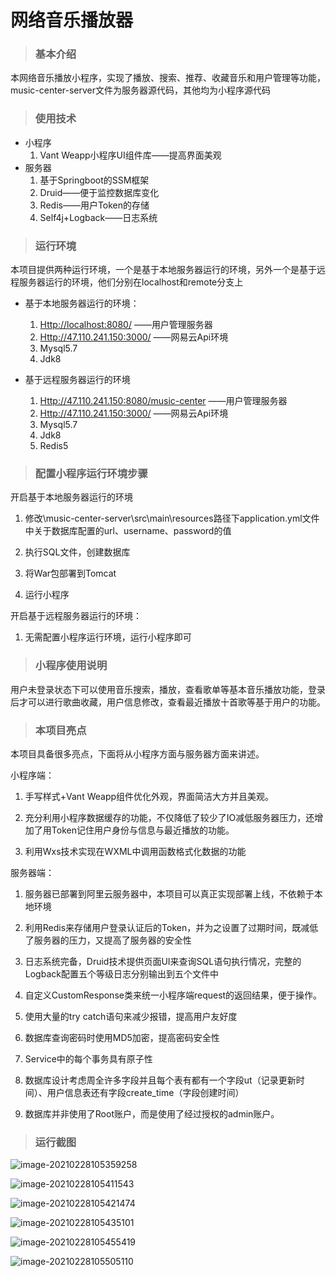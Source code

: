 # 网络音乐播放器

> ### 基本介绍

本网络音乐播放小程序，实现了播放、搜索、推荐、收藏音乐和用户管理等功能，music-center-server文件为服务器源代码，其他均为小程序源代码

> ### 使用技术

* 小程序
  1. Vant Weapp小程序UI组件库——提高界面美观
* 服务器
  1. 基于Springboot的SSM框架
  2. Druid——便于监控数据库变化
  3. Redis——用户Token的存储
  4. Self4j+Logback——日志系统

> ### 运行环境

本项目提供两种运行环境，一个是基于本地服务器运行的环境，另外一个是基于远程服务器运行的环境，他们分别在localhost和remote分支上

* 基于本地服务器运行的环境：
  1. [Http://localhost:8080/](Http://localhost:8080/) ——用户管理服务器
  2. [Http://47.110.241.150:3000/](Http://47.110.241.150:3000/) ——网易云Api环境
  3. Mysql5.7
  4. Jdk8

* 基于远程服务器运行的环境
  1. [Http://47.110.241.150:8080/music-center](Http://47.110.241.150:8080/music-center) ——用户管理服务器
  2. [Http://47.110.241.150:3000/](Http://47.110.241.150:3000/) ——网易云Api环境
  3. Mysql5.7
  4. Jdk8
  5. Redis5

> ### 配置小程序运行环境步骤

开启基于本地服务器运行的环境

1. 修改\music-center-server\src\main\resources路径下application.yml文件中关于数据库配置的url、username、password的值

2. 执行SQL文件，创建数据库

3. 将War包部署到Tomcat

4. 运行小程序

开启基于远程服务器运行的环境：

1. 无需配置小程序运行环境，运行小程序即可

> ### 小程序使用说明

用户未登录状态下可以使用音乐搜索，播放，查看歌单等基本音乐播放功能，登录后才可以进行歌曲收藏，用户信息修改，查看最近播放十首歌等基于用户的功能。

> ### 本项目亮点

本项目具备很多亮点，下面将从小程序方面与服务器方面来讲述。

小程序端：

1. 手写样式+Vant Weapp组件优化外观，界面简洁大方并且美观。

2. 充分利用小程序数据缓存的功能，不仅降低了较少了IO减低服务器压力，还增加了用Token记住用户身份与信息与最近播放的功能。

3. 利用Wxs技术实现在WXML中调用函数格式化数据的功能

服务器端：

1. 服务器已部署到阿里云服务器中，本项目可以真正实现部署上线，不依赖于本地环境

2. 利用Redis来存储用户登录认证后的Token，并为之设置了过期时间，既减低了服务器的压力，又提高了服务器的安全性

3. 日志系统完备，Druid技术提供页面UI来查询SQL语句执行情况，完整的Logback配置五个等级日志分别输出到五个文件中

4. 自定义CustomResponse类来统一小程序端request的返回结果，便于操作。

5. 使用大量的try catch语句来减少报错，提高用户友好度

6. 数据库查询密码时使用MD5加密，提高密码安全性

7. Service中的每个事务具有原子性

8. 数据库设计考虑周全许多字段并且每个表有都有一个字段ut（记录更新时间）、用户信息表还有字段create_time（字段创建时间）

9. 数据库并非使用了Root账户，而是使用了经过授权的admin账户。

> ### 运行截图

![image-20210228105359258](https://i.loli.net/2021/02/28/wCGnycAplIbr2RK.png)

![image-20210228105411543](https://i.loli.net/2021/02/28/OcF74TVEulWYHGp.png)

![image-20210228105421474](https://i.loli.net/2021/02/28/94VuUrCGlyateoD.png)

![image-20210228105435101](https://i.loli.net/2021/02/28/klJDIb8sxEd7jQe.png)

![image-20210228105455419](https://i.loli.net/2021/02/28/S42NCPerBYHwZcn.png)

![image-20210228105505110](https://i.loli.net/2021/02/28/GUfRAV7HIKZ6NYk.png)